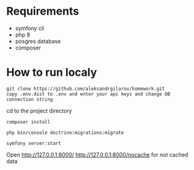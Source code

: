 # Requirements

* symfony cli
* php 8
* posgres database
* composer

# How to run localy

```
git clone https://github.com/aleksandrgilarov/homework.git
copy .env.dist to .env and enter your api keys and change DB connection string
```
cd to the project directory
```
composer install
```
```
php bin/console doctrine:migrations:migrate
```
```
symfony server:start
```
Open http://127.0.0.1:8000/
http://127.0.0.1:8000/nocache for not cached data 
